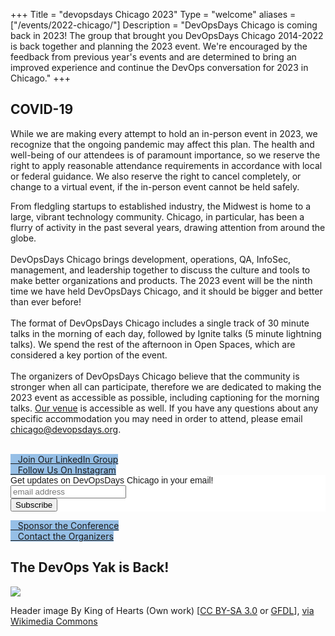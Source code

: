 +++
Title = "devopsdays Chicago 2023"
Type = "welcome"
aliases = ["/events/2022-chicago/"]
Description = "DevOpsDays Chicago is coming back in 2023! The group that brought you DevOpsDays Chicago 2014-2022 is back together and planning the 2023 event.  We're encouraged by the feedback from previous year's events and are determined to bring an improved experience and continue the DevOps conversation for 2023 in Chicago."
+++
<div class = "row">
  <div class = "col-md-6 push-md-6">
   <div class="row">
    <div class="alert alert-info" role="alert">
       <h2>COVID-19</h2>
       <p>While we are making every attempt to hold an in-person event in 2023, we recognize that the ongoing pandemic may affect this plan. The health and well-being of our attendees is of paramount importance, so we reserve the right to apply reasonable attendance requirements in accordance with local or federal guidance. We also reserve the right to cancel completely, or change to a virtual event, if the in-person event cannot be held safely.</p>
              <!-- <p>While we are making every attempt to hold an in-person event in 2023, we recognize that the ongoing pandemic may affect this plan. The health and well-being of our attendees is of paramount importance, so we reserve the right to apply reasonable attendance requirements in accordance with local or federal guidance. {{< event_link page="covid-19-policy" text="You can read our 2022 COVID-19 policy here" >}}. We also reserve the right to cancel completely, or change to a virtual event, if the in-person event cannot be held safely.</p> -->
    </div>
 </div>

From fledgling startups to established industry, the Midwest is home to a large, vibrant technology community. Chicago, in particular, has been a flurry of activity in the past several years, drawing attention from around the globe.
<br><br>
DevOpsDays Chicago brings development, operations, QA, InfoSec, management, and leadership together to discuss the culture and tools to make better organizations and products. The 2023 event will be the ninth time we have held DevOpsDays Chicago, and it should be bigger and better than ever before!
<br><br>
The format of DevOpsDays Chicago includes a single track of 30 minute talks in the morning of each day, followed by Ignite talks (5 minute lightning talks). We spend the rest of the afternoon in Open Spaces, which are considered a key portion of the event.
<br><br>
The organizers of DevOpsDays Chicago believe that the community is stronger when all can participate, therefore we are dedicated to making the 2023 event as accessible as possible, including captioning for the morning talks. [Our venue](../location) is accessible as well.  If you have any questions about any specific accommodation you may need in order to attend, please email chicago@devopsdays.org.
<br><br>
<div class = "row">
  <div class = "col-md-12">
  <div class = "row justify-content-center">
    <div class = "d-flex p-2">
      <a class="btn btn-primary btn-block"  style = "margin-top: 10px; margin-bottom: 10px; background-color: #96bfe6; border-color: #96bfe6;" href="https://www.linkedin.com/groups/7052023/">
        <i class="fa fa-linkedin-square fa-lg"></i>&nbsp;&nbsp;&nbsp;Join Our LinkedIn Group
      </a>
    </div>
    <div class = "d-flex p-2">
      <a class="btn btn-primary btn-block"  style = "margin-top: 10px; margin-bottom: 10px; background-color: #96bfe6; border-color: #96bfe6;" href="https://www.instagram.com/devopsdayschi/">
        <i class="fa fa-instagram fa-lg"></i>&nbsp;&nbsp;&nbsp;Follow Us On Instagram
      </a>
    </div>
    </div>
    <div class = "row">
  <div class = "col-md-6">
  
<!-- Begin Mailchimp Signup Form -->
<link href="//cdn-images.mailchimp.com/embedcode/slim-10_7.css" rel="stylesheet" type="text/css">
<style type="text/css">
 #mc_embed_signup{background:#fff; clear:left; font:14px Helvetica,Arial,sans-serif; }
 /*Add your own Mailchimp form style overrides in your site stylesheet or in this style block.
We recommend moving this block and the preceding CSS link to the HEAD of your HTML file.*/
</style>
<div id="mc_embed_signup">
<form action="https://devopsdays.us17.list-manage.com/subscribe/post?u=73fa675560db334c7a7c193b4&amp;id=f0b1752604" method="post" id="mc-embedded-subscribe-form" name="mc-embedded-subscribe-form" class="validate" target="_blank" novalidate>
    <div id="mc_embed_signup_scroll">
 <label for="mce-EMAIL">Get updates on DevOpsDays Chicago in your email!</label>
 <input type="email" value="" name="EMAIL" class="email" id="mce-EMAIL" placeholder="email address" required>
    <!-- real people should not fill this in and expect good things - do not remove this or risk form bot signups-->
    <div style="position: absolute; left: -5000px;" aria-hidden="true"><input type="text" name="b_73fa675560db334c7a7c193b4_f0b1752604" tabindex="-1" value=""></div>
    <div class="clear"><input type="submit" value="Subscribe" name="subscribe" id="mc-embedded-subscribe" class="button"></div>
    </div>
</form>

</div>

<!--End mc_embed_signup-->
  </div>
</div>
  </div>
</div>

  </div>
  <div class = "col-md-6 pull-md-6">
    <div class = "row"><!-- begin a content element -->
      <div class = "col-md-12">
      <div class = "row justify-content-center">
         <div class = "d-flex p-2">
          <a class="btn btn-primary btn-block"  style = "margin-top: 10px; margin-bottom: 10px; background-color: #96bfe6; border-color: #96bfe6;" href="/events/2023-chicago/sponsor">
            <i class="fa fa-money fa-lg"></i>&nbsp;&nbsp;&nbsp;Sponsor the Conference
          </a>
        </div>
        <div class = "d-flex p-2">
          <a class="btn btn-primary btn-block"  style = "margin-top: 10px; margin-bottom: 10px; background-color: #96bfe6; border-color: #96bfe6;" href="/events/2023-chicago/contact">
            <i class="fa fa-envelope-o fa-lg"></i>&nbsp;&nbsp;&nbsp;Contact the Organizers
          </a>
        </div>
        <!-- <div class = "d-flex p-2">
            <a class="btn btn-primary btn-block"  style = "margin-top: 10px; margin-bottom: 10px; background-color: #96bfe6; border-color: #96bfe6;" href="/events/2022-chicago/program">
              <i class="fa fa-book fa-lg"></i>&nbsp;&nbsp;&nbsp;View the Program
            </a>
          </div> -->
        </div>
      </div>
    </div> <!-- end a content element -->
    <!-- <div class = "row">
      <div class = "col-md-12">
        <div class = "row justify-content-center">
          <div class = "d-flex p-2">
            <a class="btn btn-primary btn-block"  style = "margin-top: 10px; margin-bottom: 10px; background-color: #96bfe6; border-color: #96bfe6;" href="/events/2022-chicago/covid">
              <i class="fa fa-heartbeat fa-lg"></i>&nbsp;&nbsp;&nbsp;COVID-19 Policy
            </a>
          </div>
        </div>
      </div>
    </div> -->
    <!-- <div class = "row">
      <div class = "col-md-12">
        <div class = "row justify-content-center">
          <div class = "d-flex p-2">
            <a class="btn btn-primary btn-block"  style = "margin-top: 10px; margin-bottom: 10px; background-color: #96bfe6; border-color: #96bfe6;" href="/events/2022-chicago/register">
              <i class="fa fa-ticket fa-lg"></i>&nbsp;&nbsp;&nbsp;Register for the Conference
            </a>
          </div>
        </div>
      </div>
    </div> -->
<h2>The DevOps Yak is Back!</h2>
<img src = "/events/2022-chicago/yak.png" class = "img-fluid">

  </div>

</div>

<p class="font-italic">Header image By King of Hearts (Own work) [<a href="http://creativecommons.org/licenses/by-sa/3.0">CC BY-SA 3.0</a> or <a href="http://www.gnu.org/copyleft/fdl.html">GFDL</a>], <a href="https://commons.wikimedia.org/wiki/File%3AChicago_from_North_Avenue_Beach_June_2015_panorama_2.jpg">via Wikimedia Commons</a></p>
